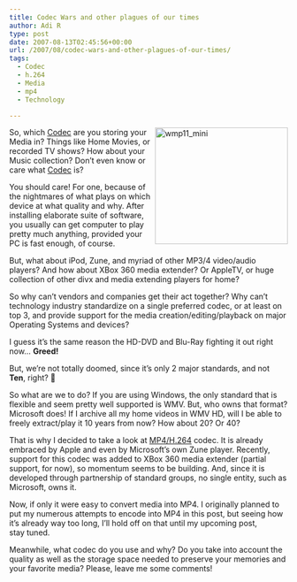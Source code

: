 ```yaml
---
title: Codec Wars and other plagues of our times
author: Adi R
type: post
date: 2007-08-13T02:45:56+00:00
url: /2007/08/codec-wars-and-other-plagues-of-our-times/
tags:
  - Codec
  - h.264
  - Media
  - mp4
  - Technology

---
```

<a href="https://i0.wp.com/www.adir1.com//uploads/2007/08/wmp11-mini.jpg" atomicselection="true"><img style="border-right: 0px; border-top: 0px; border-left: 0px; border-bottom: 0px" height="211" alt="wmp11_mini" src="https://i0.wp.com/www.adir1.com//uploads/2007/08/wmp11-mini-thumb.jpg?resize=240%2C211" width="240" align="right" border="0" data-recalc-dims="1" /></a> So, which <a href="http://en.wikipedia.org/wiki/Codec" target="_blank">Codec</a> are you storing your Media in? Things like Home Movies, or recorded TV shows? How about your Music collection? Don&#8217;t even know or care what <a href="http://en.wikipedia.org/wiki/Codec" target="_blank">Codec</a> is?

You should care! For one, because of the nightmares of what plays on which device at what quality and why. After installing elaborate suite of software, you usually can get computer to play pretty much anything, provided your PC is fast enough, of course.

But, what about iPod, Zune, and myriad of other MP3/4 video/audio players? And how about XBox 360 media extender? Or AppleTV, or huge collection of other divx and media extending players for home?

So why can&#8217;t vendors and companies get their act together? Why can&#8217;t technology industry standardize on a single preferred codec, or at least on top 3, and provide support for the media creation/editing/playback on major Operating Systems and devices?

I guess it&#8217;s the same reason the HD-DVD and Blu-Ray fighting it out right now&#8230; **Greed!**

But, we&#8217;re not totally doomed,&nbsp;since it&#8217;s only 2 major standards, and not **Ten**, right? 🙂

So what are we to do? If you are using Windows, the only standard that is flexible and seem pretty well supported is WMV. But, who owns that format? Microsoft does! If I archive all my home videos in WMV HD, will I be able to freely extract/play it 10 years from now? How about 20? Or 40?

That is why I decided to take a look at <a href="http://en.wikipedia.org/wiki/H.264" target="_blank">MP4/H.264</a> codec. It is already embraced by Apple and even by Microsoft&#8217;s own Zune player. Recently, support for this codec was added to XBox 360 media extender (partial support, for now), so momentum seems to be building. And, since it is developed through partnership of standard groups, no single entity, such as Microsoft, owns it.

Now, if only it were easy to convert media into MP4. I originally planned to put my numerous attempts to encode into MP4 in this post, but seeing how it&#8217;s already way too long, I&#8217;ll hold off on that until&nbsp;my upcoming&nbsp;post, stay&nbsp;tuned.

Meanwhile, what codec do you use and why? Do you take into account the quality as well as the storage space needed to preserve your memories and your favorite media? Please, leave me some comments!